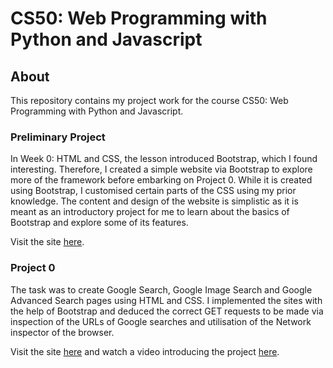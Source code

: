# CS50: Web Programming with Python and Javascript
## About
This repository contains my project work for the course CS50: Web Programming with Python and Javascript.
### Preliminary Project
In Week 0: HTML and CSS, the lesson introduced Bootstrap, which I found interesting. Therefore, I created a simple website via Bootstrap to explore more of the framework before embarking on Project 0. While it is created using Bootstrap, I customised certain parts of the CSS using my prior knowledge. The content and design of the website is simplistic as it is meant as an introductory project for me to learn about the basics of Bootstrap and explore some of its features.

Visit the site [here](https://candid-entremet-0cc21c.netlify.app/).

### Project 0
The task was to create Google Search, Google Image Search and Google Advanced Search pages using HTML and CSS. I implemented the sites with the help of Bootstrap and deduced the correct GET requests to be made via inspection of the URLs of Google searches and utilisation of the Network inspector of the browser.


Visit the site [here](https://lucky-puppy-92ac30.netlify.app/index.html) and watch a video introducing the project [here](https://youtu.be/xrsW67suZHs).
